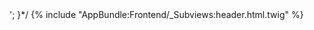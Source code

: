 <?php
/*namespace App\Controller;

use Symfony\Bundle\FrameworkBundle\Controller\AbstractController;

class MemoController extends AbstractController {

$youtubeKey = substr($url, strpos($url, '?v=') + 3);
$finalIframe = '<iframe width="560" height="315" src="https://www.youtube.com/embed/' . $youtubeKey . '" frameborder="0" allow="accelerometer; autoplay; encrypted-media; gyroscope; picture-in-picture" allowfullscreen></iframe>';
}*/
{% include "AppBundle:Frontend/_Subviews:header.html.twig" %}